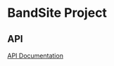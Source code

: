 # BandSite Project

## API
[API Documentation](https://unit-2-project-api-25c1595833b2.herokuapp.com/)